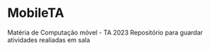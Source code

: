 # MobileTA
Matéria de Computação móvel - TA 2023
Repositório para guardar atividades realiadas em sala
